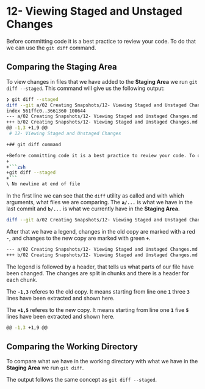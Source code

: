 # 12- Viewing Staged and Unstaged Changes

Before committing code it is a best practice to review your code. To do that we can use the `git diff` command.

## Comparing the **Staging Area**

To view changes in files that we have added to the **Staging Area** we run `git diff --staged`. This command will give us the following output:

````zsh
❯ git diff --staged
diff --git a/02 Creating Snapshots/12- Viewing Staged and Unstaged Changes.md b/02 Creating Snapshots/12- Viewing Staged and Unstaged Changes.md
index 561ffc0..3661360 100644
--- a/02 Creating Snapshots/12- Viewing Staged and Unstaged Changes.md
+++ b/02 Creating Snapshots/12- Viewing Staged and Unstaged Changes.md
@@ -1,3 +1,9 @@
 # 12- Viewing Staged and Unstaged Changes

+## git diff command

+Before committing code it is a best practice to review your code. To do that we can use the `git diff` command.
+
+```zsh
+git diff --staged
+```
\ No newline at end of file
````

In the first line we can see that the `diff` utility as called and with which arguments, what files we are comparing. The **`a/...`** is what we have in the last commit and **`b/...`** is what we currently have in the **Staging Area**.

```zsh
diff --git a/02 Creating Snapshots/12- Viewing Staged and Unstaged Changes.md b/02 Creating Snapshots/12- Viewing Staged and Unstaged Changes.md
```

After that we have a legend, changes in the old copy are marked with a red **`-`**, and changes to the new copy are marked with green **`+`**.

```zsh
--- a/02 Creating Snapshots/12- Viewing Staged and Unstaged Changes.md
+++ b/02 Creating Snapshots/12- Viewing Staged and Unstaged Changes.md
```

The legend is followed by a header, that tells us what parts of our file have been changed. The changes are split in chunks and there is a header for each chunk.

The **`-1,3`** referes to the old copy. It means starting from line one **`1`** three **`3`** lines have been extracted and shown here.

The **`+1,5`** referes to the new copy. It means starting from line one **`1`** five **`5`** lines have been extracted and shown here.

```zsh
@@ -1,3 +1,9 @@
```

## Comparing the **Working Directory**

To compare what we have in the working directory with what we have in the **Staging Area** we run `git diff`.

The output follows the same concept as `git diff --staged`.
